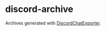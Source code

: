 # discord-archive

Archives generated with [DiscordChatExporter](https://github.com/Tyrrrz/DiscordChatExporter).
